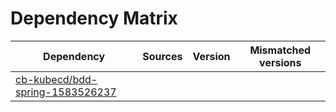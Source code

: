 # Dependency Matrix

Dependency | Sources | Version | Mismatched versions
---------- | ------- | ------- | -------------------
[cb-kubecd/bdd-spring-1583526237](https://github.com/cb-kubecd/bdd-spring-1583526237.git) |  | []() | 
